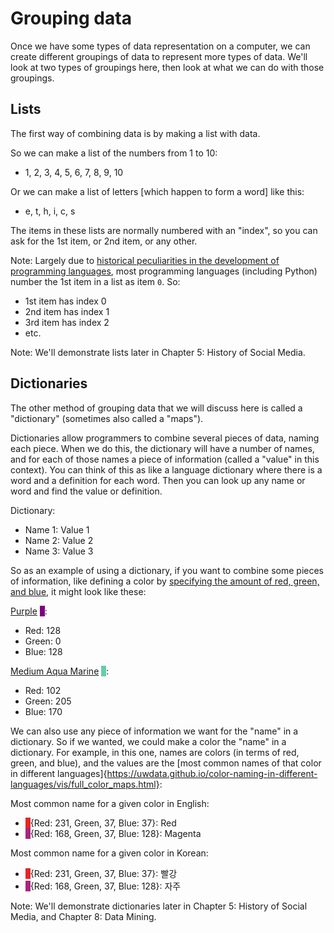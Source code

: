 # Grouping data

Once we have some types of data representation on a computer, we can create different groupings of data to represent more types of data. We'll look at two types of groupings here, then look at what we can do with those groupings.

## Lists
The first way of combining data is by making a list with data.

So we can make a list of the numbers from 1 to 10:
 - 1, 2, 3, 4, 5, 6, 7, 8, 9, 10

Or we can make a list of letters [which happen to form a word] like this:
 - e, t, h, i, c, s

 The items in these lists are normally numbered with an "index", so you can ask for the 1st item, or 2nd item, or any other.

Note: Largely due to [historical peculiarities in the development of programming languages](https://en.wikipedia.org/wiki/Zero-based_numbering#Origin), most programming languages (including Python) number the 1st item in a list as item `0`. So:
- 1st item has index 0
- 2nd item has index 1
- 3rd item has index 2
- etc.

Note: We'll demonstrate lists later in Chapter 5: History of Social Media.

## Dictionaries
The other method of grouping data that we will discuss here is called a "dictionary" (sometimes also called a "maps").

Dictionaries allow programmers to combine several pieces of data, naming each piece. When we do this, the dictionary will have a number of names, and for each of those names a piece of information (called a "value" in this context). You can think of this as like a language dictionary where there is a word and a definition for each word. Then you can look up any name or word and find the value or definition.

Dictionary:
- Name 1: Value 1
- Name 2: Value 2
- Name 3: Value 3

So as an example of using a dictionary, if you want to combine some pieces of information, like defining a color by [specifying the amount of red, green, and blue](https://www.w3schools.com/cssref/css_colors.asp), it might look like these:

[Purple](https://www.w3schools.com/colors/color_tryit.asp?color=Purple) <span style="background-color:rgb(128,0,128)"> &nbsp; </span>:
- Red: 128
- Green: 0
- Blue: 128

[Medium Aqua Marine](https://www.w3schools.com/colors/color_tryit.asp?color=MediumAquaMarine) <span style="background-color:rgb(102,205,170)"> &nbsp; </span>:
- Red: 102
- Green: 205
- Blue: 170

We can also use any piece of information we want for the "name" in a dictionary. So if we wanted, we could make a color the "name" in a dictionary. For example, in this one, names are colors (in terms of red, green, and blue), and the values are the [most common names of that color in different languages]{https://uwdata.github.io/color-naming-in-different-languages/vis/full_color_maps.html}:

Most common name for a given color in English:
- <span style="background-color:rgb(231,37,37)"> &nbsp; </span>{Red: 231, Green, 37, Blue: 37}: Red
- <span style="background-color:rgb(167,37,128)"> &nbsp; </span>{Red: 168, Green, 37, Blue: 128}: Magenta

Most common name for a given color in Korean:
- <span style="background-color:rgb(231,37,37)"> &nbsp; </span>{Red: 231, Green, 37, Blue: 37}: 빨강
- <span style="background-color:rgb(167,37,128)"> &nbsp; </span>{Red: 168, Green, 37, Blue: 128}: 자주

Note: We'll demonstrate dictionaries later in Chapter 5: History of Social Media, and Chapter 8: Data Mining.
